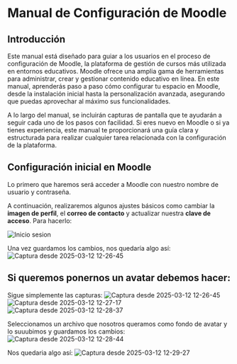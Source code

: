# Manual de Configuración de Moodle

## Introducción

Este manual está diseñado para guiar a los usuarios en el proceso de configuración de Moodle, la plataforma de gestión de cursos más utilizada en entornos educativos. Moodle ofrece una amplia gama de herramientas para administrar, crear y gestionar contenido educativo en línea. En este manual, aprenderás paso a paso cómo configurar tu espacio en Moodle, desde la instalación inicial hasta la personalización avanzada, asegurando que puedas aprovechar al máximo sus funcionalidades.

A lo largo del manual, se incluirán capturas de pantalla que te ayudarán a seguir cada uno de los pasos con facilidad. Si eres nuevo en Moodle o si ya tienes experiencia, este manual te proporcionará una guía clara y estructurada para realizar cualquier tarea relacionada con la configuración de la plataforma.

## Configuración inicial en Moodle

Lo primero que haremos será acceder a Moodle con nuestro nombre de usuario y contraseña.

A continuación, realizaremos algunos ajustes básicos como cambiar la **imagen de perfil**, el **correo de contacto** y actualizar nuestra **clave de acceso**. Para hacerlo:

![Inicio sesion](https://github.com/user-attachments/assets/da93a9ac-26f6-4214-a2db-a1411b304f10)

Una vez guardamos los cambios, nos quedaría algo así:
![Captura desde 2025-03-12 12-26-45](https://github.com/user-attachments/assets/afbfe05c-e1f8-49ac-a28e-6817d34fcade)

## Si queremos ponernos un avatar debemos hacer:

Sigue simplemente las capturas:
![Captura desde 2025-03-12 12-26-45](https://github.com/user-attachments/assets/a00e50b4-3e53-4268-9d8d-9fb5df66efb6)
![Captura desde 2025-03-12 12-27-17](https://github.com/user-attachments/assets/da792ff8-c837-4c2a-9620-d1ade3a94dd0)
![Captura desde 2025-03-12 12-28-37](https://github.com/user-attachments/assets/9c68dbbf-6d95-4788-9b10-37ef0ea0f0d7)

Seleccionamos un archivo que nosotros queramos como fondo de avatar y lo suuubimos y guardamos los cambios:
![Captura desde 2025-03-12 12-28-44](https://github.com/user-attachments/assets/89969b71-ea7f-4ff0-964e-db2b56e57880)

Nos quedaria algo así:
![Captura desde 2025-03-12 12-29-27](https://github.com/user-attachments/assets/dcb6a8f2-6bfe-4082-af88-21b75ff2308f)





